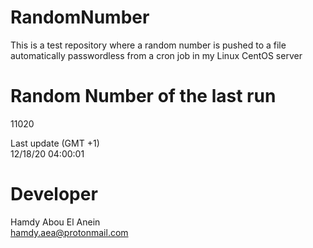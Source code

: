 # RandomNumber    
This is a test repository where a random number is pushed to a file automatically passwordless from a cron job in my Linux CentOS server    
# Random Number of the last run   
11020
      
Last update (GMT +1)    
12/18/20 04:00:01
# Developer    
Hamdy Abou El Anein   
hamdy.aea@protonmail.com
